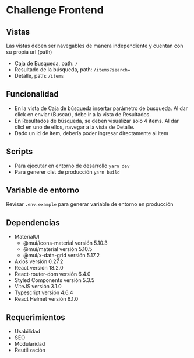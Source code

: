 # Challenge Frontend

## Vistas

Las vistas deben ser navegables de manera independiente y cuentan con su propia url (path)

- Caja de Busqueda, path: `/`
- Resultado de la búsqueda, path: `/items?search=`
- Detalle, path: `/items`

## Funcionalidad

- En la vista de Caja de búsqueda insertar parámetro de busqueda. Al dar click en enviar (Buscar), debe ir a la vista de Resultados.
- En Resultados de búsqueda, se deben visualizar solo 4 items. Al dar clicl en uno de ellos, navegar a la vista de Detalle.
- Dado un id de item, debería poder ingresar directamente al item

## Scripts

- Para ejecutar en entorno de desarrollo `yarn dev`
- Para generer dist de producción `yarn build`

## Variable de entorno

Revisar `.env.example` para generar variable de entorno en producción

## Dependencias

- MaterialUI
  - @mui/icons-material versión 5.10.3
  - @mui/material versión 5.10.5
  - @mui/x-data-grid versión 5.17.2
- Axios versión 0.27.2
- React versión 18.2.0
- React-router-dom versión 6.4.0
- Styled Components versión 5.3.5
- ViteJS versión 3.1.0
- Typescript versión 4.6.4
- React Helmet versión 6.1.0

## Requerimientos

- Usabilidad
- SEO
- Modularidad
- Reutilización
